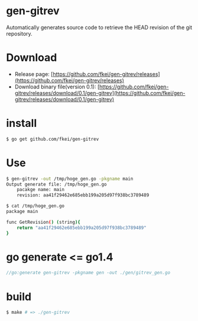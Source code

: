 gen-gitrev
==========

Automatically generates source code to retrieve the HEAD revision of the git repository.

# Download

- Release page: [https://github.com/fkei/gen-gitrev/releases](https://github.com/fkei/gen-gitrev/releases)
- Download binary file(version 0.1): [https://github.com/fkei/gen-gitrev/releases/download/0.1/gen-gitrev](https://github.com/fkei/gen-gitrev/releases/download/0.1/gen-gitrev)

# install

```sh
$ go get github.com/fkei/gen-gitrev
```

# Use

```sh
$ gen-gitrev -out /tmp/hoge_gen.go -pkgname main
Output generate file: /tmp/hoge_gen.go
	pacakge name: main
	revision: aa41f29462e685ebb199a205d97f938bc3789489

$ cat /tmp/hoge_gen.go
package main

func GetRevision() (string){
	return "aa41f29462e685ebb199a205d97f938bc3789489"
}
```

# go generate <= go1.4

```go
//go:generate gen-gitrev -pkgname gen -out ./gen/gitrev_gen.go
```

# build

```sh
$ make # => ./gen-gitrev
```
